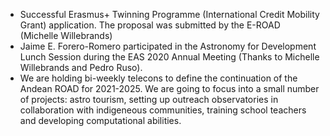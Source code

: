* Successful Erasmus+ Twinning Programme (International Credit Mobility Grant) application. The proposal was submitted by the E-ROAD (Michelle Willebrands)
* Jaime E. Forero-Romero participated in the Astronomy for Development Lunch Session during the EAS 2020 Annual Meeting (Thanks to Michelle Willebrands and Pedro Ruso).
* We are holding bi-weekly telecons to define the continuation of the Andean ROAD for 2021-2025. We are going to focus into a small number of projects: astro tourism, setting up outreach observatories in collaboration with indigeneous communities, training school teachers and developing computational abilities.

